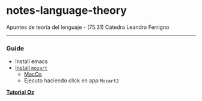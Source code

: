 # notes-language-theory
Apuntes de teoría del lenguaje - (75.31) Cátedra Leandro Ferrigno

---

### Guide

- Install emacs
- [Install `mozart`](http://mozart2.org/)
    - [MacOs](https://github.com/mozart/mozart2/blob/master/README.MacOS.md)
    - Ejecuto haciendo click en app `Mozart2`
    
**[Tutorial Oz](http://mozart2.org/mozart-v1/doc-1.4.0/tutorial/)**